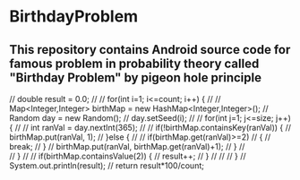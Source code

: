 # BirthdayProblem

## This repository contains Android source code for famous problem in probability theory called "Birthday Problem" by pigeon hole principle
//       double result = 0.0;
//
//      for(int i=1; i<=count; i++) {
//
//        Map<Integer,Integer> birthMap = new HashMap<Integer,Integer>();
//        Random day = new Random();
//        day.setSeed(i);
//
//          for(int j=1; j<=size; j++) {
//
//            int ranVal =  day.nextInt(365);
//
//            if(!birthMap.containsKey(ranVal)) {
//              birthMap.put(ranVal, 1);
//            }else {
//
//                if(birthMap.get(ranVal)>=2)
//                {
//                    break;
//                }
//              birthMap.put(ranVal, birthMap.get(ranVal)+1);
//            }
//            
//          }
//
//          if(birthMap.containsValue(2)) {
//            result++;
//          }
//
//
//        }
//        System.out.println(result);
//        return result*100/count;

